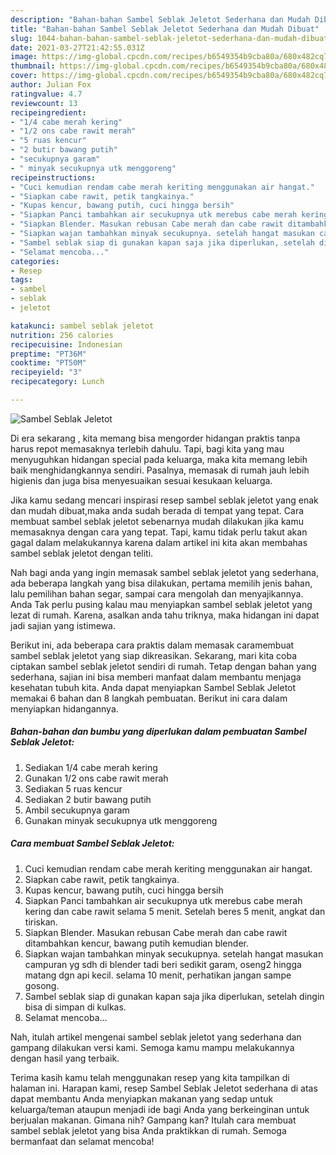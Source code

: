 ```yaml
---
description: "Bahan-bahan Sambel Seblak Jeletot Sederhana dan Mudah Dibuat"
title: "Bahan-bahan Sambel Seblak Jeletot Sederhana dan Mudah Dibuat"
slug: 1044-bahan-bahan-sambel-seblak-jeletot-sederhana-dan-mudah-dibuat
date: 2021-03-27T21:42:55.031Z
image: https://img-global.cpcdn.com/recipes/b6549354b9cba80a/680x482cq70/sambel-seblak-jeletot-foto-resep-utama.jpg
thumbnail: https://img-global.cpcdn.com/recipes/b6549354b9cba80a/680x482cq70/sambel-seblak-jeletot-foto-resep-utama.jpg
cover: https://img-global.cpcdn.com/recipes/b6549354b9cba80a/680x482cq70/sambel-seblak-jeletot-foto-resep-utama.jpg
author: Julian Fox
ratingvalue: 4.7
reviewcount: 13
recipeingredient:
- "1/4 cabe merah kering"
- "1/2 ons cabe rawit merah"
- "5 ruas kencur"
- "2 butir bawang putih"
- "secukupnya garam"
- " minyak secukupnya utk menggoreng"
recipeinstructions:
- "Cuci kemudian rendam cabe merah keriting menggunakan air hangat."
- "Siapkan cabe rawit, petik tangkainya."
- "Kupas kencur, bawang putih, cuci hingga bersih"
- "Siapkan Panci tambahkan air secukupnya utk merebus cabe merah kering dan cabe rawit selama 5 menit. Setelah beres 5 menit, angkat dan tiriskan."
- "Siapkan Blender. Masukan rebusan Cabe merah dan cabe rawit ditambahkan kencur, bawang putih kemudian blender."
- "Siapkan wajan tambahkan minyak secukupnya. setelah hangat masukan campuran yg sdh di blender tadi beri sedikit garam, oseng2 hingga matang dgn api kecil. selama 10 menit, perhatikan jangan sampe gosong."
- "Sambel seblak siap di gunakan kapan saja jika diperlukan, setelah dingin bisa di simpan di kulkas."
- "Selamat mencoba..."
categories:
- Resep
tags:
- sambel
- seblak
- jeletot

katakunci: sambel seblak jeletot 
nutrition: 256 calories
recipecuisine: Indonesian
preptime: "PT36M"
cooktime: "PT50M"
recipeyield: "3"
recipecategory: Lunch

---
```



![Sambel Seblak Jeletot](https://img-global.cpcdn.com/recipes/b6549354b9cba80a/680x482cq70/sambel-seblak-jeletot-foto-resep-utama.jpg)

Di era  sekarang , kita memang bisa mengorder hidangan praktis tanpa harus repot memasaknya terlebih dahulu. Tapi, bagi kita yang mau menyuguhkan hidangan special pada keluarga, maka kita memang lebih baik menghidangkannya sendiri. Pasalnya, memasak di rumah jauh lebih higienis dan juga bisa menyesuaikan sesuai kesukaan keluarga.

Jika kamu sedang mencari inspirasi resep sambel seblak jeletot yang enak dan mudah dibuat,maka anda sudah berada di tempat yang tepat. Cara membuat sambel seblak jeletot  sebenarnya mudah dilakukan jika kamu memasaknya dengan cara yang tepat. Tapi, kamu tidak perlu takut akan gagal dalam melakukannya 
karena dalam artikel ini kita akan membahas sambel seblak jeletot dengan teliti.  



Nah bagi anda yang ingin memasak sambel seblak jeletot yang sederhana, ada beberapa langkah yang bisa dilakukan, pertama memilih jenis bahan, lalu pemilihan bahan segar, sampai cara mengolah dan menyajikannya. Anda Tak perlu pusing kalau mau menyiapkan sambel seblak jeletot yang lezat di rumah. Karena, asalkan anda  tahu triknya, maka hidangan ini dapat jadi sajian yang istimewa.

Berikut ini, ada beberapa cara praktis  dalam memasak caramembuat sambel seblak jeletot yang siap dikreasikan. Sekarang, mari kita coba ciptakan sambel seblak jeletot sendiri di rumah. Tetap dengan bahan yang sederhana, sajian ini bisa memberi manfaat dalam membantu menjaga kesehatan tubuh kita. Anda dapat menyiapkan Sambel Seblak Jeletot memakai 6 bahan dan 8 langkah pembuatan. Berikut ini cara dalam menyiapkan hidangannya.

<!--inarticleads1-->

##### Bahan-bahan dan bumbu yang diperlukan dalam pembuatan Sambel Seblak Jeletot:

1. Sediakan 1/4 cabe merah kering
1. Gunakan 1/2 ons cabe rawit merah
1. Sediakan 5 ruas kencur
1. Sediakan 2 butir bawang putih
1. Ambil secukupnya garam
1. Gunakan  minyak secukupnya utk menggoreng




<!--inarticleads2-->

##### Cara membuat Sambel Seblak Jeletot:

1. Cuci kemudian rendam cabe merah keriting menggunakan air hangat.
1. Siapkan cabe rawit, petik tangkainya.
1. Kupas kencur, bawang putih, cuci hingga bersih
1. Siapkan Panci tambahkan air secukupnya utk merebus cabe merah kering dan cabe rawit selama 5 menit. Setelah beres 5 menit, angkat dan tiriskan.
1. Siapkan Blender. Masukan rebusan Cabe merah dan cabe rawit ditambahkan kencur, bawang putih kemudian blender.
1. Siapkan wajan tambahkan minyak secukupnya. setelah hangat masukan campuran yg sdh di blender tadi beri sedikit garam, oseng2 hingga matang dgn api kecil. selama 10 menit, perhatikan jangan sampe gosong.
1. Sambel seblak siap di gunakan kapan saja jika diperlukan, setelah dingin bisa di simpan di kulkas.
1. Selamat mencoba...




Nah, itulah artikel mengenai  sambel seblak jeletot  yang sederhana dan gampang dilakukan versi kami. Semoga kamu mampu melakukannya dengan hasil yang terbaik. 

Terima kasih kamu telah menggunakan resep yang kita tampilkan di halaman ini. Harapan kami, resep  Sambel Seblak Jeletot sederhana di atas dapat membantu Anda menyiapkan makanan yang sedap untuk keluarga/teman ataupun menjadi ide bagi Anda yang berkeinginan untuk berjualan makanan. Gimana nih? Gampang kan? Itulah cara membuat sambel seblak jeletot yang bisa Anda praktikkan di rumah. Semoga bermanfaat dan selamat mencoba!

